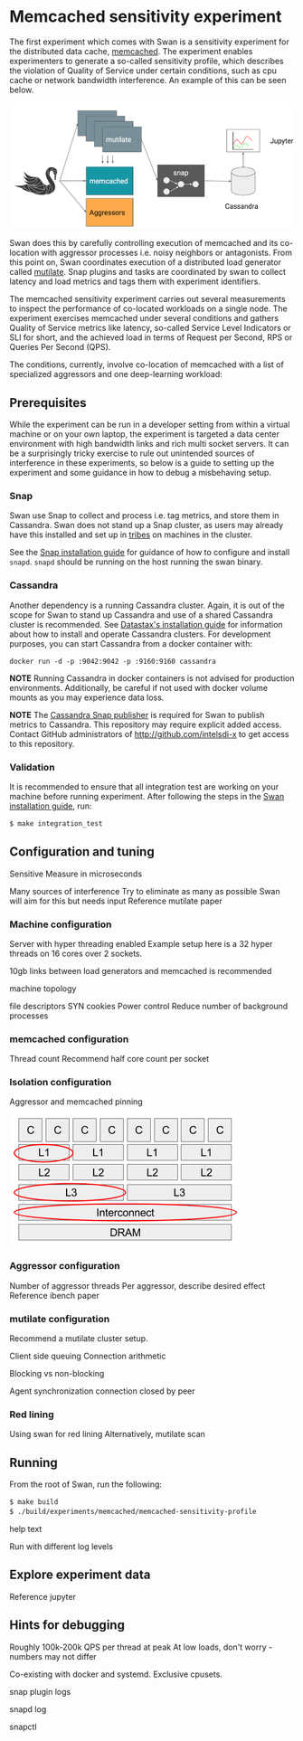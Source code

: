 # Memcached sensitivity experiment

The first experiment which comes with Swan is a sensitivity experiment for the distributed data cache, [memcached](https://memcached.org/). The experiment enables experimenters to generate a so-called sensitivity profile, which describes the violation of Quality of Service under certain conditions, such as cpu cache or network bandwidth interference. An example of this can be seen below.

![Swan diagram](../../docs/swan.png)

Swan does this by carefully controlling execution of memcached and its co-location with aggressor processes i.e. noisy neighbors or antagonists. From this point on, Swan coordinates execution of a distributed load generator called [mutilate](https://github.com/leverich/mutilate). Snap plugins and tasks are coordinated by swan to collect latency and load metrics and tags them with experiment identifiers.

The memcached sensitivity experiment carries out several measurements to inspect the performance of co-located workloads on a single node. The experiment exercises memcached under several conditions and gathers Quality of Service metrics like latency, so-called Service Level Indicators or SLI for short, and the achieved load in terms of Request per Second, RPS or Queries Per Second (QPS).

The conditions, currently, involve co-location of memcached with a list of specialized aggressors and one deep-learning workload:

## Prerequisites

While the experiment can be run in a developer setting from within a virtual machine or on your own laptop, the experiment is targeted a data center environment with high bandwidth links and rich multi socket servers. It can be a surprisingly tricky exercise to rule out unintended sources of interference in these experiments, so below is a guide to setting up the experiment and some guidance in how to debug a misbehaving setup.

### Snap

Swan use Snap to collect and process i.e. tag metrics, and store them in Cassandra. Swan does not stand up a Snap cluster, as users may already have this installed and set up in [tribes](https://github.com/intelsdi-x/snap/blob/master/docs/TRIBE.md) on machines in the cluster.

See the [Snap installation guide](https://github.com/intelsdi-x/snap) for guidance of how to configure and install `snapd`. `snapd` should be running on the host running the swan binary.

### Cassandra

Another dependency is a running Cassandra cluster. Again, it is out of the scope for Swan to stand up Cassandra and use of a shared Cassandra cluster is recommended. See [Datastax's installation guide](http://docs.datastax.com/en/cassandra/3.x/cassandra/cassandraAbout.html) for information about how to install and operate Cassandra clusters. For development purposes, you can start Cassandra from a docker container with:

```
docker run -d -p :9042:9042 -p :9160:9160 cassandra
```

**NOTE** Running Cassandra in docker containers is not advised for production environments.
Additionally, be careful if not used with docker volume mounts as you may experience data loss.

**NOTE** The [Cassandra Snap publisher](https://github.com/intelsdi-x/snap-plugin-publisher-cassandra) is required for Swan to publish metrics to Cassandra. This repository may require explicit added access. Contact GitHub administrators of http://github.com/intelsdi-x to get access to this repository.

### Validation

It is recommended to ensure that all integration test are working on your machine before running experiment.
After following the steps in the [Swan installation guide](../docs/install.md), run:

```bash
$ make integration_test
```

## Configuration and tuning



Sensitive
Measure in microseconds

Many sources of interference
Try to eliminate as many as possible
Swan will aim for this but needs input
Reference mutilate paper

### Machine configuration

Server with hyper threading enabled
Example setup here is a 32 hyper threads on 16 cores over 2 sockets.

10gb links between load generators and memcached is recommended

machine topology

file descriptors
SYN cookies
Power control
Reduce number of background processes

### memcached configuration

Thread count
Recommend half core count per socket

### Isolation configuration

Aggressor and memcached pinning

![Example topology](../../docs/topology.png)

### Aggressor configuration

Number of aggressor threads
Per aggressor, describe desired effect
Reference ibench paper

### mutilate configuration

Recommend a mutilate cluster setup.

Client side queuing
Connection arithmetic

Blocking vs non-blocking

Agent synchronization
connection closed by peer

### Red lining

Using swan for red lining
Alternatively, mutilate scan

## Running

From the root of Swan, run the following:
```bash
$ make build
$ ./build/experiments/memcached/memcached-sensitivity-profile
```

help text

Run with different log levels

## Explore experiment data

Reference jupyter

## Hints for debugging

Roughly 100k-200k QPS per thread at peak
At low loads, don't worry - numbers may not differ

Co-existing with docker and systemd.
Exclusive cpusets.

snap plugin logs

snapd log

snapctl
